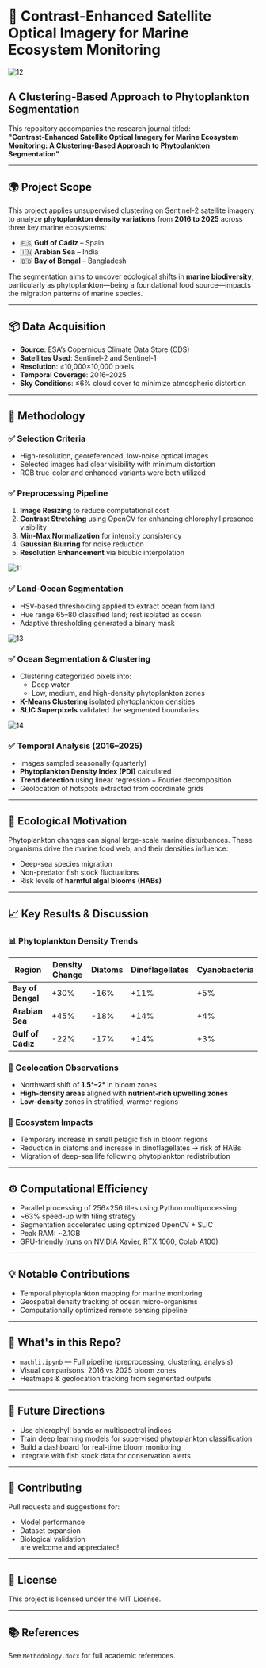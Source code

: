 # 🌊 Contrast-Enhanced Satellite Optical Imagery for Marine Ecosystem Monitoring  

![12](https://github.com/user-attachments/assets/0f6724a0-745f-4ad7-86e5-53328abef3c0)


## A Clustering-Based Approach to Phytoplankton Segmentation

This repository accompanies the research journal titled:  
**"Contrast-Enhanced Satellite Optical Imagery for Marine Ecosystem Monitoring: A Clustering-Based Approach to Phytoplankton Segmentation"**

---

## 🌍 Project Scope

This project applies unsupervised clustering on Sentinel-2 satellite imagery to analyze **phytoplankton density variations** from **2016 to 2025** across three key marine ecosystems:

- 🇪🇸 **Gulf of Cádiz** – Spain  
- 🇮🇳 **Arabian Sea** – India  
- 🇧🇩 **Bay of Bengal** – Bangladesh  

The segmentation aims to uncover ecological shifts in **marine biodiversity**, particularly as phytoplankton—being a foundational food source—impacts the migration patterns of marine species.

---

## 📦 Data Acquisition

- **Source**: ESA’s Copernicus Climate Data Store (CDS)  
- **Satellites Used**: Sentinel-2 and Sentinel-1  
- **Resolution**: ≥10,000×10,000 pixels  
- **Temporal Coverage**: 2016–2025  
- **Sky Conditions**: ≤6% cloud cover to minimize atmospheric distortion  

---

## 🧪 Methodology

### ✅ Selection Criteria
- High-resolution, georeferenced, low-noise optical images  
- Selected images had clear visibility with minimum distortion  
- RGB true-color and enhanced variants were both utilized  

### ✅ Preprocessing Pipeline
1. **Image Resizing** to reduce computational cost  
2. **Contrast Stretching** using OpenCV for enhancing chlorophyll presence visibility  
3. **Min-Max Normalization** for intensity consistency  
4. **Gaussian Blurring** for noise reduction  
5. **Resolution Enhancement** via bicubic interpolation
   
![11](https://github.com/user-attachments/assets/8eb55fcc-ea77-4ff7-91c9-d0c22dd4c3dc)


### ✅ Land-Ocean Segmentation
- HSV-based thresholding applied to extract ocean from land  
- Hue range 65–80 classified land; rest isolated as ocean  
- Adaptive thresholding generated a binary mask  

![13](https://github.com/user-attachments/assets/70472687-5a15-48c2-8bf6-9b1e166e72c9)


### ✅ Ocean Segmentation & Clustering
- Clustering categorized pixels into:
  - Deep water
  - Low, medium, and high-density phytoplankton zones
- **K-Means Clustering** isolated phytoplankton densities
- **SLIC Superpixels** validated the segmented boundaries  

![14](https://github.com/user-attachments/assets/0dc2fd61-9797-406f-818c-7d5abae03dd9)


### ✅ Temporal Analysis (2016–2025)
- Images sampled seasonally (quarterly)
- **Phytoplankton Density Index (PDI)** calculated  
- **Trend detection** using linear regression + Fourier decomposition  
- Geolocation of hotspots extracted from coordinate grids  

---

## 🧠 Ecological Motivation

Phytoplankton changes can signal large-scale marine disturbances. These organisms drive the marine food web, and their densities influence:
- Deep-sea species migration  
- Non-predator fish stock fluctuations  
- Risk levels of **harmful algal blooms (HABs)**  

---

## 📈 Key Results & Discussion

### 📊 Phytoplankton Density Trends

| Region         | Density Change | Diatoms | Dinoflagellates | Cyanobacteria |
|----------------|----------------|---------|------------------|----------------|
| **Bay of Bengal** | +30%           | -16%    | +11%             | +5%            |
| **Arabian Sea**   | +45%           | -18%    | +14%             | +4%            |
| **Gulf of Cádiz** | -22%           | -17%    | +14%             | +3%            |

### 📍 Geolocation Observations
- Northward shift of **1.5°–2°** in bloom zones  
- **High-density areas** aligned with **nutrient-rich upwelling zones**  
- **Low-density** zones in stratified, warmer regions  

### 🐠 Ecosystem Impacts
- Temporary increase in small pelagic fish in bloom regions  
- Reduction in diatoms and increase in dinoflagellates → risk of HABs  
- Migration of deep-sea life following phytoplankton redistribution  

---

## ⚙️ Computational Efficiency

- Parallel processing of 256×256 tiles using Python multiprocessing  
- ~63% speed-up with tiling strategy  
- Segmentation accelerated using optimized OpenCV + SLIC  
- Peak RAM: ~2.1GB  
- GPU-friendly (runs on NVIDIA Xavier, RTX 1060, Colab A100)  

---

## 💡 Notable Contributions

- Temporal phytoplankton mapping for marine monitoring  
- Geospatial density tracking of ocean micro-organisms  
- Computationally optimized remote sensing pipeline  

---

## 📁 What's in this Repo?

- `machli.ipynb` — Full pipeline (preprocessing, clustering, analysis)  
- Visual comparisons: 2016 vs 2025 bloom zones  
- Heatmaps & geolocation tracking from segmented outputs  

---

## 🚀 Future Directions

- Use chlorophyll bands or multispectral indices  
- Train deep learning models for supervised phytoplankton classification  
- Build a dashboard for real-time bloom monitoring  
- Integrate with fish stock data for conservation alerts  

---

## 🤝 Contributing

Pull requests and suggestions for:
- Model performance  
- Dataset expansion  
- Biological validation  
are welcome and appreciated!

---

## 📜 License

This project is licensed under the MIT License.

---

## 📚 References

See `Methodology.docx` for full academic references.
